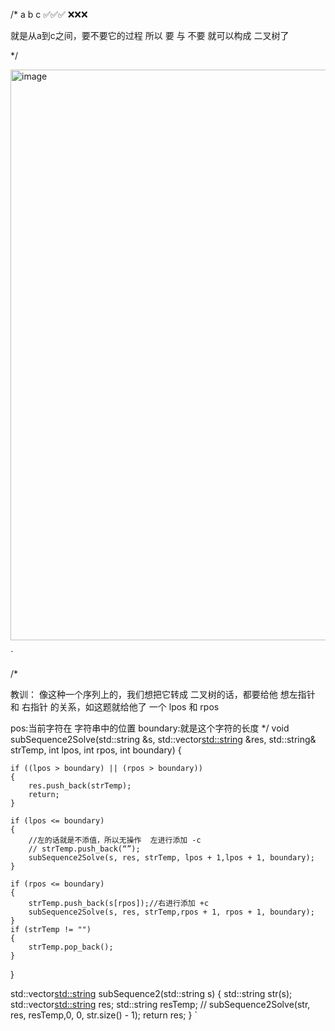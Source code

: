 /*
a b c
✅✅✅
❌❌❌

就是从a到c之间，要不要它的过程
所以 要 与 不要 就可以构成 二叉树了

*/

<img width="913" alt="image" src="https://github.com/zhenhaoshuai/SuanFaJinSai/assets/88430983/e35650da-84cb-44b7-8995-85da1f61cdf8">


`  
 
/*

教训：   像这种一个序列上的，我们想把它转成 二叉树的话，都要给他 想左指针 和 右指针 的关系，如这题就给他了 一个 lpos 和 rpos

pos:当前字符在 字符串中的位置
boundary:就是这个字符的长度
*/
void subSequence2Solve(std::string &s, std::vector<std::string> &res, std::string& strTemp, int lpos, int rpos, int boundary) {

    if ((lpos > boundary) || (rpos > boundary))
    {
        res.push_back(strTemp);
        return;
    }
    
    if (lpos <= boundary)
    {
        //左的话就是不添值，所以无操作  左进行添加 -c
        // strTemp.push_back(“”);
        subSequence2Solve(s, res, strTemp, lpos + 1,lpos + 1, boundary);
    }

    if (rpos <= boundary)
    {
        strTemp.push_back(s[rpos]);//右进行添加 +c
        subSequence2Solve(s, res, strTemp,rpos + 1, rpos + 1, boundary);
    }
    if (strTemp != "")
    {
        strTemp.pop_back();
    }
}

std::vector<std::string> subSequence2(std::string s) {
    std::string str(s);
    std::vector<std::string> res;
    std::string resTemp;
    //
    subSequence2Solve(str, res, resTemp,0, 0, str.size() - 1);
    return res;
}
`

